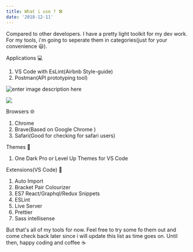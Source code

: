 ```yaml
---
title: What i use ? 🛠
date: '2018-12-11'
---
```


Compared to other developers. I have a pretty light toolkit for my dev work. For my tools, i'm going to seperate them in categories(just for your convenience 😃).

Applications 💻

1.  VS Code with EsLint(Airbnb Style-guide)
2.  Postman(API prototyping tool)

![enter image description here](https://lh3.googleusercontent.com/OEeMYmwYGKcgTBIKUzKvqONvsI_UxY7nvGLw9-kP5pdHIslPwSEIbHrFn9Y2tma87HZf83gPeCGQ 'VS Code')

![
](https://lh3.googleusercontent.com/h8jSaDRpa74g-n7K446lfm7ViDM1hIrer0jqgu__4BoYOLO3N9wC7Ksf-sdW2aDaQ95hOhc1L3EL 'Postman')

Browsers 🌐

1.  Chrome
2.  Brave(Based on Google Chrome )
3.  Safari(Good for checking for safari users)

Themes 🎨

1.  One Dark Pro or Level Up Themes for VS Code

Extensions(VS Code) 💪

1.  Auto Import
2.  Bracket Pair Colourizer
3.  ES7 React/Graphql/Redux Snippets
4.  ESLint
5.  Live Server
6.  Prettier
7.  Sass intellisense

But that's all of my tools for now. Feel free to try some fo them out and come check back later since i will update this list as time goes on. Until then, happy coding and coffee ☕️
